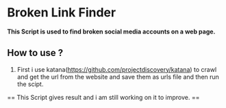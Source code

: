 # Broken Link Finder

**This Script is used to find broken social media accounts on a web page.**

## How to use ?

1. First i use katana(https://github.com/projectdiscovery/katana) to crawl and get the url from the website and save them as 
urls file and then run the scipt.

== This Script gives result and i am still working on it to improve. ==